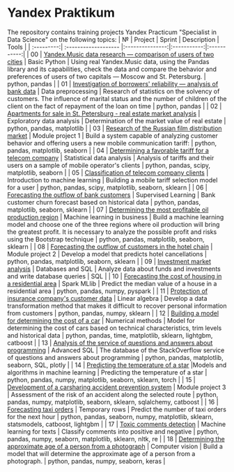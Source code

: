 # Yandex Praktikum

The repository contains training projects Yandex Practicum "Specialist in Data Science" on the following topics:
| №          | Project              | Sprint              | Description     | Tools       |
| :---------:| :------------------- |:---------------:|:-----------:|:-----------:|
| 00         | [Yandex.Music data research — comparison of users of two cities](https://github.com/Dievpo/Portfolio/tree/master/00_Basic_Python) | Basic Python | Using real Yandex.Music data, using the Pandas library and its capabilities, check the data and compare the behavior and preferences of users of two capitals — Moscow and St. Petersburg. | python, pandas |
| 01         | [Investigation of borrowers' reliability — analysis of bank data](https://github.com/Dievpo/Yandex_Practicum/tree/master/01_Data_preprocessing) | Data preprocessing   | Research of statistics on the solvency of customers. The influence of marital status and the number of children of the client on the fact of repayment of the loan on time | python, pandas |
| 02         | [Apartments for sale in St. Petersburg - real estate market analysis](https://github.com/Dievpo/Yandex_Practicum/tree/master/02_Exploratory_data_analysis) | Exploratory data analysis | Determination of the market value of real estate | python, pandas, matplotlib |
| 03         | [Research of the Russian film distribution market](https://github.com/Dievpo/Portfolio/tree/master/03_Module_project_1) | Module project 1 | Build a system capable of analyzing customer behavior and offering users a new mobile communication tariff: | python, pandas, matplotlib, seaborn |
| 04         | [Determining a favorable tariff for a telecom company](https://github.com/Dievpo/Portfolio/tree/master/04_Statistical_data_analysis) | Statistical data analysis | Analysis of tariffs and their users on a sample of mobile operator's clients | python, pandas, scipy, matplotlib, seaborn |
| 05         | [Classification of telecom company clients](https://github.com/Dievpo/Portfolio/tree/master/05_Introduction_to_machine_learning) | Introduction to machine learning | Building a mobile tariff selection model for a user | python, pandas, scipy, matplotlib, seaborn, sklearn |
| 06         | [Forecasting the outflow of bank customers](https://github.com/Dievpo/Portfolio/tree/master/06_Supervised_learning) | Supervised Learning | Bank customer churn forecast based on historical data | python, pandas, matplotlib, seaborn, sklearn |
| 07         | [Determining the most profitable oil production region](https://github.com/Dievpo/Portfolio/tree/master/07_Machine_learning_in_business) | Machine learning in business | Build a machine learning model and choose one of the three regions where oil production will bring the greatest profit. It is necessary to analyze the possible profit and risks using the Bootstrap technique | python, pandas, matplotlib, seaborn, sklearn |
| 08         | [Forecasting the outflow of customers in the hotel chain](https://github.com/Dievpo/Portfolio/tree/master/08_Module_project_2) | Module project 2 | Develop a model that predicts hotel cancellations | python, pandas, matplotlib, seaborn, sklearn |
| 09         | [Investment market analysis](https://github.com/Dievpo/Portfolio/tree/master/09_Databases_and_SQL) | Databases and SQL | Analyze data about funds and investments and write database queries | SQL |
| 10         | [Forecasting the cost of housing in a residential area](https://github.com/Dievpo/Portfolio/tree/master/10_Spark_MLlib) | Spark MLlib | Predict the median value of a house in a residential area | python, pandas, numpy, pyspark |
| 11         | [Protection of insurance company's customer data](https://github.com/Dievpo/Portfolio/tree/master/11_Linear_algebra) | Linear algebra | Develop a data transformation method that makes it difficult to recover personal information from customers |  python, pandas, numpy, sklearn |
| 12         | [Building a model for determining the cost of a car](https://github.com/Dievpo/Portfolio/tree/master/12_Numerical_methods) | Numerical methods | Model for determining the cost of cars based on technical characteristics, trim levels and historical data | python, pandas, time, matplotlib, sklearn, lightgbm, catboost |
| 13         | [Analysis of the service of questions and answers about programming](https://github.com/Dievpo/Portfolio/tree/master/13_Advanced_SQL) | Advanced SQL | The database of the StackOverflow service of questions and answers about programming | python, pandas, matplotlib, seaborn, SQL, plotly |
| 14         | [Predicting the temperature of a star](https://github.com/Dievpo/Portfolio/tree/master/14_Models_and_algorithms_in_machine_learning) |Models and algorithms in machine learning | Predicting the temperature of a star | python, pandas, numpy, matplotlib, seaborn, sklearn, torch |
| 15         | [Development of a carsharing accident prevention system](https://github.com/Dievpo/Portfolio/tree/master/15_Module_project_3) | Module project 3 | Assessment of the risk of an accident along the selected route  | python, pandas, numpy, matplotlib, seaborn, sklearn, sqlalchemy, catboost |
| 16         | [Forecasting taxi orders](https://github.com/Dievpo/Yandex_Praktikum/tree/master/16_Temporary_rows) | Temporary rows | Predict the number of taxi orders for the next hour  | python, pandas, seaborn, numpy, matplotlib, sklearn, statsmodels, catboost, lightgbm |
| 17         | [Toxic comments detection](https://github.com/Dievpo/Yandex_Praktikum/tree/master/17_Machine_learning_for_texts) | Machine learning for texts | Сlassify comments into positive and negative  | python, pandas, numpy, seaborn, matplotlib, sklearn, nltk, re |
| 18         | [Determining the approximate age of a person from a photograph](https://github.com/Dievpo/Yandex_Praktikum/tree/master/18_Computer_vision) | Computer vision | Build a model that will determine the approximate age of a person from a photograph.  | python, pandas, numpy, seaborn, keras |

